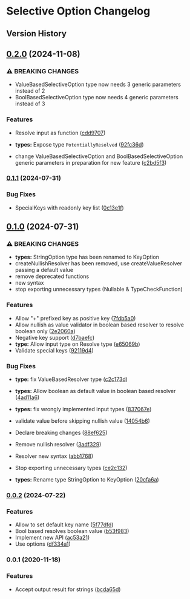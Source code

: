 # Selective Option Changelog

## Version History

## [0.2.0](https://github.com/manferlo81/selective-option/compare/v0.1.1...v0.2.0) (2024-11-08)


### ⚠ BREAKING CHANGES

* ValueBasedSelectiveOption type now needs 3 generic parameters instead of 2
* BoolBasedSelectiveOption type now needs 4 generic parameters instead of 3

### Features

* Resolve input as function ([cdd9707](https://github.com/manferlo81/selective-option/commit/cdd9707f437331a525d7ab62d27ac51a64fc0477))
* **types:** Expose type `PotentiallyResolved` ([92fc36d](https://github.com/manferlo81/selective-option/commit/92fc36d1e063e787e21db31704e49185fef0aa2c))


* change ValueBasedSelectiveOption and BoolBasedSelectiveOption generic parameters in preparation for new feature ([c2bd5f3](https://github.com/manferlo81/selective-option/commit/c2bd5f30ff8250b98f4d7976d334da1cef7fce22))

### [0.1.1](https://github.com/manferlo81/selective-option/compare/v0.1.0...v0.1.1) (2024-07-31)


### Bug Fixes

* SpecialKeys with readonly key list ([0c13e1f](https://github.com/manferlo81/selective-option/commit/0c13e1ffb6ce11377416f57985f797e42e389c57))

## [0.1.0](https://github.com/manferlo81/selective-option/compare/v0.0.2...v0.1.0) (2024-07-31)


### ⚠ BREAKING CHANGES

* **types:** StringOption type has been renamed to KeyOption
* createNullishResolver has been removed, use createValueResolver passing a default value
* remove deprecated functions
* new syntax
* stop exporting unnecessary types (Nullable & TypeCheckFunction)

### Features

* Allow "+" prefixed key as positive key ([7fdb5a0](https://github.com/manferlo81/selective-option/commit/7fdb5a0a108ba2e84bb963c7525f280350671674))
* Allow nullish as value validator in boolean based resolver to resolve boolean only ([2e2060a](https://github.com/manferlo81/selective-option/commit/2e2060ad3eb8252f67e55d6b7c87e91c54019dd6))
* Negative key support ([d7baefc](https://github.com/manferlo81/selective-option/commit/d7baefc6bddddb4b777bf1525783e29c336cd408))
* **type:** Allow input type on Resolve type ([e65069b](https://github.com/manferlo81/selective-option/commit/e65069bf1cb4c13c9b4e71306b8dacab9e73d3df))
* Validate special keys ([92119d4](https://github.com/manferlo81/selective-option/commit/92119d4530438e4bd2f67929b08f6c059000fa2e))


### Bug Fixes

* **type:** fix ValueBasedResolver type ([c2c173d](https://github.com/manferlo81/selective-option/commit/c2c173d20f78c1336e07fced4e773ab5864878d1))
* **types:** Allow boolean as default value in boolean based resolver ([4ad11a6](https://github.com/manferlo81/selective-option/commit/4ad11a6d61f6ec5b33155e950d34c03af4c03284))
* **types:** fix wrongly implemented input types ([837067e](https://github.com/manferlo81/selective-option/commit/837067e44a5bf5afcbb69f81f41618e6290879fc))
* validate value before skipping nullish value ([14054b6](https://github.com/manferlo81/selective-option/commit/14054b65ce82fd10d93afad95994bf04570f0adb))


* Declare breaking changes ([88ef625](https://github.com/manferlo81/selective-option/commit/88ef6259ca44e551d97d6533da1e8835a9569c18))
* Remove nullish resolver ([3adf329](https://github.com/manferlo81/selective-option/commit/3adf329bca89d071aa97032bbaf9963873d76caa))
* Resolver new syntax ([abb1768](https://github.com/manferlo81/selective-option/commit/abb17688e221c962db42d5b127c7845068a877a8))
* Stop exporting unnecessary types ([ce2c132](https://github.com/manferlo81/selective-option/commit/ce2c132cdbec8d5bdfba9479d091e1c3afafb7de))
* **types:** Rename type StringOption to KeyOption ([20cfa6a](https://github.com/manferlo81/selective-option/commit/20cfa6a5e6830738a8843ea52d4c3bd1cc957d02))

### [0.0.2](https://github.com/manferlo81/selective-option/compare/v0.0.1...v0.0.2) (2024-07-22)

### Features

* Allow to set default key name ([5f77dfd](https://github.com/manferlo81/selective-option/commit/5f77dfdbfff63eb10c1bbdbb2e5fd96c621f3353))
* Bool based resolves boolean value ([b53f983](https://github.com/manferlo81/selective-option/commit/b53f983d2d9e6e664d34b36e404ba580f89c5426))
* Implement new API ([ac53a21](https://github.com/manferlo81/selective-option/commit/ac53a215e17076829798d7d51e3e14ecbed428a7))
* Use options ([df334a1](https://github.com/manferlo81/selective-option/commit/df334a10163cff8b9f421975166ff6bd50e25f2c))

### 0.0.1 (2020-11-18)

### Features

* Accept output result for strings ([bcda65d](https://github.com/manferlo81/selective-option/commit/bcda65d72f70d786d131d486f2abe61db54be53e))
